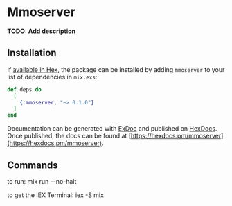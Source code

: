 # Mmoserver

**TODO: Add description**

## Installation

If [available in Hex](https://hex.pm/docs/publish), the package can be installed
by adding `mmoserver` to your list of dependencies in `mix.exs`:

```elixir
def deps do
  [
    {:mmoserver, "~> 0.1.0"}
  ]
end
```

Documentation can be generated with [ExDoc](https://github.com/elixir-lang/ex_doc)
and published on [HexDocs](https://hexdocs.pm). Once published, the docs can
be found at [https://hexdocs.pm/mmoserver](https://hexdocs.pm/mmoserver).

## Commands

to run: mix run --no-halt

to get the IEX Terminal: iex -S mix